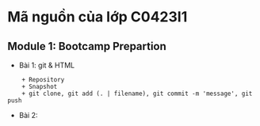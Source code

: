 # Mã nguồn của lớp C0423I1

## Module 1: Bootcamp Prepartion

+ Bài 1: git & HTML
```
	+ Repository
	+ Snapshot
	+ git clone, git add (. | filename), git commit -m 'message', git push
```
+ Bài 2: 